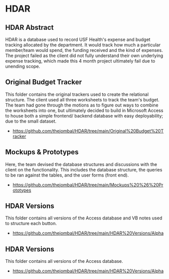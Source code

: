# HDAR
## HDAR Abstract

HDAR is a database used to record USF Health's expense and budget tracking allocated by the department. It would track how much a particular member/team would spend, the funding received and the kind of expenses. The project failed as the client did not fully understand their own underlying expense tracking, which made this 4 month project ultimately fail due to unending scope. 

## Original Budget Tracker
This folder contains the original trackers used to create the relational structure. The client used all three worksheets to track the team's budget. The team had gone through the motions as to figure out ways to combine the worksheets into one, but ultimately decided to build in Microsoft Access to house both a simple frontend/ backend database with easy deployability; due to the small dataset. 
  - https://github.com/thejombal/HDAR/tree/main/Original%20Budget%20Tracker

## Mockups & Prototypes
Here, the team devised the database structures and discussions with the client on the functionality. This includes the database structure, the queries to be ran against the tables, and the user forms (front end). 
  - https://github.com/thejombal/HDAR/tree/main/Mockups%20%26%20Prototypes

## HDAR Versions
This folder contains all versions of the Access database and VB notes used to structure each button.  
  - https://github.com/thejombal/HDAR/tree/main/HDAR%20Versions/Alpha

## HDAR Versions
This folder contains all versions of the Access database. 
  - https://github.com/thejombal/HDAR/tree/main/HDAR%20Versions/Alpha
 
